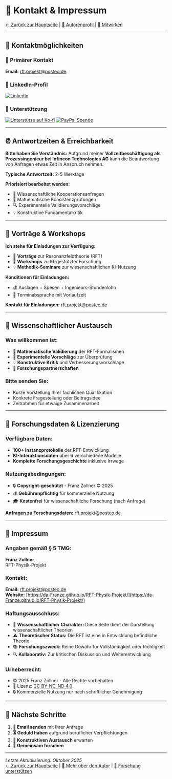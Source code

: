 # 📧 Kontakt & Impressum

[← Zurück zur Hauptseite](README.md) | [👤 Autorenprofil](autor.md) | [🤝 Mitwirken](mitwirken.md)

---

## 🎯 Kontaktmöglichkeiten

### 📧 Primärer Kontakt
**Email:** [rft.projekt@posteo.de](mailto:rft.projekt@posteo.de)

### 🔗 LinkedIn-Profil
[![LinkedIn](https://img.shields.io/badge/LinkedIn-Franz_Zollner-blue?style=for-the-badge&logo=linkedin)](https://www.linkedin.com/in/franz-zollner-91b8b42/)

### 💝 Unterstützung
[![Unterstütze auf Ko-fi](https://ko-fi.com/img/githubbutton_sm.svg)](https://ko-fi.com/rftprojekt)
[![PayPal Spende](https://img.shields.io/badge/PayPal-Spenden-blue?style=for-the-badge&logo=paypal)](https://www.paypal.me/rftprojekt)

---

## ⏰ Antwortzeiten & Erreichbarkeit

**Bitte haben Sie Verständnis:**
Aufgrund meiner **Vollzeitbeschäftigung als Prozessingenieur bei Infineon Technologies AG** kann die Beantwortung von Anfragen etwas Zeit in Anspruch nehmen.

**Typische Antwortzeit:** 2-5 Werktage

**Priorisiert bearbeitet werden:**
- 🔬 Wissenschaftliche Kooperationsanfragen
- 🧮 Mathematische Konsistenzprüfungen  
- 🔍 Experimentelle Validierungsvorschläge
- 💡 Konstruktive Fundamentalkritik

---

## 🎤 Vorträge & Workshops

**Ich stehe für Einladungen zur Verfügung:**

- 🎯 **Vorträge** zur Resonanzfeldtheorie (RFT)
- 🔬 **Workshops** zu KI-gestützter Forschung
- 💡 **Methodik-Seminare** zur wissenschaftlichen KI-Nutzung

**Konditionen für Einladungen:**
- 💰 Auslagen + Spesen + Ingenieurs-Stundenlohn
- 📅 Terminabsprache mit Vorlaufzeit

**Kontakt für Einladungen:** [rft.projekt@posteo.de](mailto:rft.projekt@posteo.de)

---

## 🔬 Wissenschaftlicher Austausch

### Was willkommen ist:
- 🧮 **Mathematische Validierung** der RFT-Formalismen
- 🔬 **Experimentelle Vorschläge** zur Überprüfung
- 💡 **Konstruktive Kritik** und Verbesserungsvorschläge
- 🤝 **Forschungspartnerschaften**

### Bitte senden Sie:
- Kurze Vorstellung Ihrer fachlichen Qualifikation
- Konkrete Fragestellung oder Beitragsidee
- Zeitrahmen für etwaige Zusammenarbeit

---

## 💼 Forschungsdaten & Lizenzierung

### Verfügbare Daten:
- **100+ Instanzprotokolle** der RFT-Entwicklung
- **KI-Interaktionsdaten** über 6 verschiedene Modelle
- **Komplette Forschungsgeschichte** inklusive Irrwege

### Nutzungsbedingungen:
- 🔒 **Copyright-geschützt** - Franz Zollner © 2025
- 💰 **Gebührenpflichtig** für kommerzielle Nutzung
- 🎓 **Kostenfrei** für wissenschaftliche Forschung (nach Anfrage)

**Anfragen zu Forschungsdaten:** [rft.projekt@posteo.de](mailto:rft.projekt@posteo.de)

---

## 📄 Impressum

### Angaben gemäß § 5 TMG:
**Franz Zollner**  
RFT-Physik-Projekt  

### Kontakt:
**Email:** [rft.projekt@posteo.de](mailto:rft.projekt@posteo.de)  
**Website:** [https://da-Franze.github.io/RFT-Physik-Projekt/](https://da-Franze.github.io/RFT-Physik-Projekt/)

### Haftungsausschluss:
- 🔬 **Wissenschaftlicher Charakter:** Diese Seite dient der Darstellung wissenschaftlicher Theorien
- ⚠️ **Theoretischer Status:** Die RFT ist eine in Entwicklung befindliche Theorie
- 📚 **Forschungszweck:** Keine Gewähr für Vollständigkeit oder Richtigkeit
- 🔍 **Kollaborativ:** Zur kritischen Diskussion und Weiterentwicklung

### Urheberrecht:
- © 2025 Franz Zollner - Alle Rechte vorbehalten
- 📜 Lizenz: [CC BY-NC-ND 4.0](../LICENSE)
- 🔒 Kommerzielle Nutzung nur nach schriftlicher Genehmigung

---

## 🚀 Nächste Schritte

1. **📧 Email senden** mit Ihrer Anfrage
2. **⏳ Geduld haben** aufgrund beruflicher Verpflichtungen  
3. **🔬 Konstruktiven Austausch** erwarten
4. **🤝 Gemeinsam forschen**

---
*Letzte Aktualisierung: Oktober 2025*  
[← Zurück zur Hauptseite](README.md) | [👤 Mehr über den Autor](autor.md) | [💝 Forschung unterstützen](mitwirken.md)
